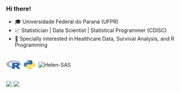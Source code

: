 ### Hi there!

- 🎓 Universidade Federal do Paraná (UFPR)  
- 📈 Statistician | Data Scientist | Statistical Programmer (CDISC)  
- 🧬 Specially interested in Healthcare Data, Survival Analysis, and R Programming  

<!--
<div style="display: flex;">
  <a href="https://github.com/helen-lourenco">
    <img height="160em" src="https://github-readme-stats.vercel.app/api?username=helen-lourenco&show_icons=true&theme=default&include_all_commits=true&count_private=true"/> 
    <img height="160em" src="https://github-readme-stats.vercel.app/api/top-langs/?username=helen-lourenco&layout=compact&langs_count=16&theme=default"/>  
  </a>
</div>
-->

<div style="display: inline_block"><br>
  <img align="center" alt="Helen-R" height="30" width="40" src="https://raw.githubusercontent.com/devicons/devicon/master/icons/r/r-original.svg">
  <img align="center" alt="Helen-Python" height="30" width="40" src="https://raw.githubusercontent.com/devicons/devicon/master/icons/python/python-original.svg">
  <img align="center" alt="Helen-SAS" height="30" width="40" src="https://upload.wikimedia.org/wikipedia/commons/9/96/SAS_logo_horiz.svg">
</div>

##

<div> 
  <a href="mailto:helen.estatistica@gmail.com"><img src="https://img.shields.io/badge/-Gmail-%23333?style=for-the-badge&logo=gmail&logoColor=white" target="_blank"></a>
  <a href="https://www.linkedin.com/in/helenlourenco" target="_blank"><img src="https://img.shields.io/badge/-LinkedIn-%230077B5?style=for-the-badge&logo=linkedin&logoColor=white" target="_blank"></a> 
</div>
